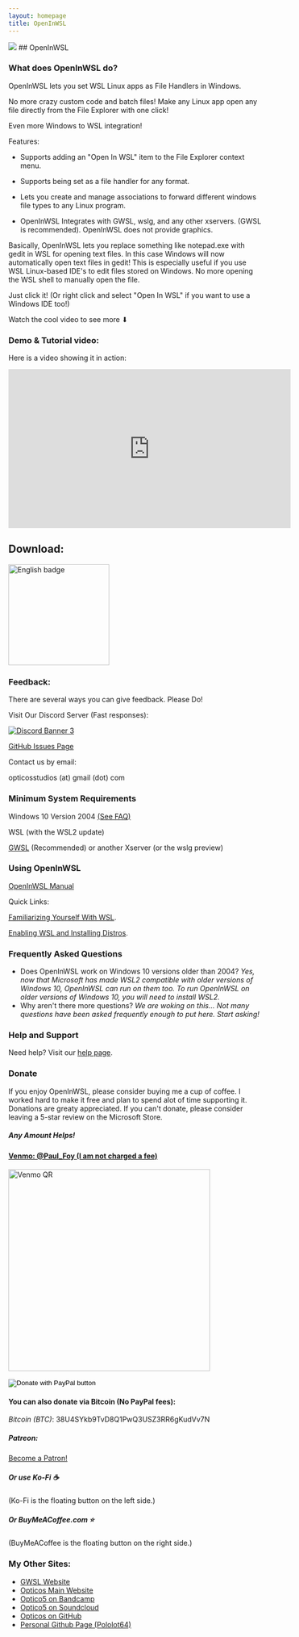 ```yaml
---
layout: homepage
title: OpenInWSL
---
```

<img src="https://opticos.github.io/openinwsl/tutorials/banner.png" data-tilt-max="7.5" data-tilt-scale="1.025" data-tilt-speed="1000" data-tilt>
## OpenInWSL

### What does OpenInWSL do?
OpenInWSL lets you set WSL Linux apps as File Handlers in Windows.

No more crazy custom code and batch files! Make any Linux app open any file directly from the File Explorer with one click!

Even more Windows to WSL integration!

Features:
* Supports adding an "Open In WSL" item to the File Explorer context menu.

* Supports being set as a file handler for any format.

* Lets you create and manage associations to forward different windows file types to any Linux program.

* OpenInWSL Integrates with GWSL, wslg, and any other xservers. (GWSL is recommended). OpenInWSL does not provide graphics.

Basically, OpenInWSL lets you replace something like notepad.exe with gedit in WSL for opening text files. In this case Windows will now automatically open text files in gedit!
This is especially useful if you use WSL Linux-based IDE's to edit files stored on Windows. No more opening the WSL shell to manually open the file. 

Just click it! (Or right click and select "Open In WSL" if you want to use a Windows IDE too!)

Watch the cool video to see more ⬇

### Demo & Tutorial video:

Here is a video showing it in action:

<div class="iframe-container">
  <iframe width="560" height="315" src="https://www.youtube-nocookie.com/embed/8SPFVe47qYA" title="YouTube video player" frameborder="0" allow="accelerometer; autoplay; clipboard-write; encrypted-media; gyroscope; picture-in-picture" allowfullscreen></iframe>
</div>

## Download:

<a href='//www.microsoft.com/store/apps/9ngmqpwcg7sf?cid=storebadge&ocid=badge'><img data-tilt-max="7.5" data-tilt-scale="1.025" data-tilt-speed="1000" data-tilt src='https://developer.microsoft.com/store/badges/images/English_get-it-from-MS.png' alt='English badge' width='200'/></a>

### Feedback:

There are several ways you can give feedback. Please Do!

Visit Our Discord Server (Fast responses):

[![Discord Banner 3](https://discord.com/api/guilds/618185330289541130/widget.png?style=banner3)](https://discord.gg/VkvNgkH)

[GitHub Issues Page](https://github.com/opticos/OpenInWSL-source/issues)

Contact us by email:

opticosstudios (at) gmail (dot) com




### Minimum System Requirements

Windows 10 Version 2004 [(See FAQ)](#frequently-asked-questions)

WSL (with the WSL2 update)

[GWSL]("https://opticos.github.io/gwsl") (Recommended) or another Xserver (or the wslg preview)



### Using OpenInWSL

[OpenInWSL Manual](./tutorials/manual.html)

Quick Links:

[Familiarizing Yourself With WSL](https://docs.microsoft.com/en-us/windows/wsl/about).

[Enabling WSL and Installing Distros](https://docs.microsoft.com/en-us/windows/wsl/install-win10).



### Frequently Asked Questions ###
*  Does OpenInWSL work on Windows 10 versions older than 2004? *Yes, now that Microsoft has made WSL2 compatible with older versions of Windows 10, OpenInWSL can run on them too. To run OpenInWSL on older versions of Windows 10, you will need to install WSL2.*
*  Why aren't there more questions? *We are woking on this... Not many questions have been asked frequently enough to put here. Start asking!*


### Help and Support

Need help? Visit our [help page](https://opticos.github.io/openinwsl/help.html).

### Donate ###

If you enjoy OpenInWSL, please consider buying me a cup of coffee. I worked hard to make it free and plan to spend alot of time supporting it. Donations are greaty appreciated. If you can't donate, please consider leaving a 5-star review on the Microsoft Store.

##### Any Amount Helps!

#### [Venmo: @Paul_Foy (I am not charged a fee)](https://account.venmo.com/u/Paul_Foy)

<a href='https://account.venmo.com/u/Paul_Foy'><img data-tilt-max="7.5" data-tilt-scale="1.025" data-tilt-speed="1000" data-tilt src='https://opticos.github.io/gwsl/Venmo.png' alt='Venmo QR' width='400'/></a>


<form action="https://www.paypal.com/donate" method="post" target="_top">
<input type="hidden" name="cmd" value="_donations" />
<input type="hidden" name="business" value="VV8W4XA2PZ5R8" />
<input type="hidden" name="item_name" value="OpenInWSL Donation" />
<input type="hidden" name="currency_code" value="USD" />
<input type="image" src="https://www.paypalobjects.com/webstatic/en_US/i/buttons/cc-badges-ppmcvdam.png" border="0" name="submit" title="PayPal - The safer, easier way to pay online!" alt="Donate with PayPal button" />
<img alt="" border="0" src="https://www.paypal.com/en_US/i/scr/pixel.gif" width="1" height="1" />
</form>

#### You can also donate via Bitcoin (No PayPal fees):
_Bitcoin (BTC)_: 38U4SYkb9TvD8Q1PwQ3USZ3RR6gKudVv7N


##### Patreon:
<a href="https://www.patreon.com/bePatron?u=62158960" data-patreon-widget-type="become-patron-button">Become a Patron!</a><script async src="https://c6.patreon.com/becomePatronButton.bundle.js"></script>

##### Or use Ko-Fi ☕
<script type='text/javascript' src='https://ko-fi.com/widgets/widget_2.js'></script><script type='text/javascript'>kofiwidget2.init('Support Me on Ko-fi', '#00C3F5', 'G2G24743G');kofiwidget2.draw();</script> 

(Ko-Fi is the floating button on the left side.)

##### Or BuyMeACoffee.com ⭐
<script type="text/javascript" src="https://cdnjs.buymeacoffee.com/1.0.0/button.prod.min.js" data-name="bmc-button" data-slug="optico5" data-color="#00C3F5" data-emoji=""  data-font="Poppins" data-text="Donate: Buy me a coffee.com" data-outline-color="#000000" data-font-color="#ffffff" data-coffee-color="#005BDD" ></script>

(BuyMeACoffee is the floating button on the right side.)

<script src='https://storage.ko-fi.com/cdn/scripts/overlay-widget.js'></script>
<script>
  kofiWidgetOverlay.draw('optico5', {
    'type': 'floating-chat',
    'floating-chat.donateButton.text': 'Donate: Ko-Fi',
    'floating-chat.donateButton.background-color': '#00C3F5',
    'floating-chat.donateButton.text-color': '#fff'
  });
</script>


<script data-name="BMC-Widget" data-cfasync="false" src="https://cdnjs.buymeacoffee.com/1.0.0/widget.prod.min.js" data-id="optico5" data-description="Support me on Buy me a coffee!" data-message="Donate on BuyMeACoffee.com" data-color="#00C3F5" data-position="Right" data-x_margin="18" data-y_margin="18"></script>

### My Other Sites:
<!--*  [LinkedIn Profile](https://www.linkedin.com/in/paul-elliot-foy)-->
*  [GWSL Website](https://opticos.github.io/gwsl)
*  [Opticos Main Website](https://sites.google.com/bartimee.com/opticos-studios/home)
*  [Optico5 on Bandcamp](https://opticos.bandcamp.com/)
*  [Optico5 on Soundcloud](https://soundcloud.com/opticos)
*  [Opticos on GitHub](https://github.com/Opticos)
*  [Personal Github Page (Pololot64)](https://github.com/Pololot64)
